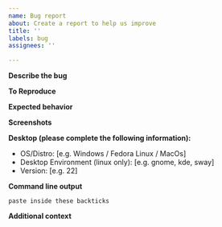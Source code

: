 ```yaml
---
name: Bug report
about: Create a report to help us improve
title: ''
labels: bug
assignees: ''

---
```


<!--

Please do not open issues for the following things. We cannot help you with them:
- "Vesktop.app is damaged" on MacOs ~ Fake issue created by crApple. Google how to fix it https://google.it/search?q=fix+app+is+damaged
- Screenshare does not start / is black ~ This is an issue with your desktop environment, specifically its xdg-desktop-portal
- Purely graphical glitches, like flickering, scaling issues, short whitescreens, etc ~ These are most likely issues with your GPU. try to disable hardware acceleration
- Vencord related issues ~ This is the Vesktop repo, not Vencord
- Getting logged out after restart ~ If you use DevTools, make sure you have NoDevtoolsWarning enabled. Otherwise try reinstalling Vesktop

-->

**Describe the bug**

<!-- A clear and concise description of what the bug is. -->

**To Reproduce**

<!--
Steps to reproduce the behavior:
1. Go to '...'
2. Click on '....'
3. Scroll down to '....'
4. See error
-->

**Expected behavior**

<!-- A clear and concise description of what you expected to happen. -->

**Screenshots**

<!-- If applicable, add screenshots to help explain your problem. -->

**Desktop (please complete the following information):**
 - OS/Distro: [e.g. Windows / Fedora Linux / MacOs]
 - Desktop Environment (linux only): [e.g. gnome, kde, sway]
 - Version: [e.g. 22]

**Command line output**

<!-- Run vesktop from the command line. Include the relevant command line output here: -->

```
paste inside these backticks
```

**Additional context**

<!-- Add any other context about the problem here. -->
